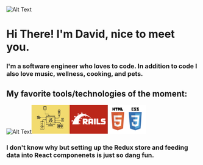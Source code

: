 ![Alt Text](./Screenshot%202024-02-06%20at%204.52.15 PM.png)


# Hi There! I'm David, nice to meet you. 
### I'm a software engineer who loves to code. In addition to code I also love music, wellness, cooking, and pets.

## My favorite tools/technologies of the moment: 
<img src="./Screenshot%202024-02-06%20at%205.12.39 PM.png" alt="Alt Text" width="100px" height="75"><img src="./JS.png" alt="Alt Text" width="100px" height="75"><img src="./Rails.png" alt="Alt Text" width="100px" height="75"><img src="./html_css.png" alt="Alt Text" width="100px" height="75">

### I don't know why but setting up the Redux store and feeding data into React componenets is just so dang fun.


